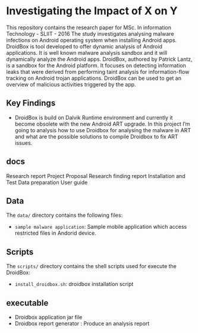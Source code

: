 # Investigating the Impact of X on Y

This repository contains the research paper for MSc. In information Technology - SLIIT - 2016
The study investigates analysing malware infections on Android operating system when installing
Android apps.
DroidBox is tool developed to offer dynamic analysis of Android applications. 
It is well known malware analysis sandbox and it will dynamically analyze the Android apps. 
DroidBox, authored by Patrick Lantz, is a sandbox for the Android platform.
It focuses on detecting information leaks that were derived from performing taint analysis for information-flow tracking on Android trojan applications. 
DroidBox can be used to get an overview of malicious activities triggered by the app.

## Key Findings

* DroidBox is build on Dalvik Runtime environment and currently it become obsolete with the new Android ART upgrade.
  In this project I’m going to analysis how to use Droidbox for analysing the malware in ART and what are the possible solutions to compile Droidbox to fix ART issues.

## docs
Research report
Project Proposal
Research finding report
Installation and Test Data preparation User guide

## Data

The `data/` directory contains the following files:

* `sample malware application`:  Sample mobile application which access restricted files in Andorid device.

## Scripts

The `scripts/` directory contains the shell scripts used for execute the DroidBox:

* `install_droidbox.sh`:  droidbox installation script

## executable
* Droidbox application jar file
* Droidbox report generator : Produce an analysis report

